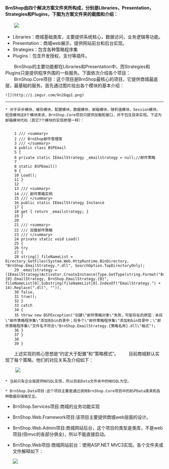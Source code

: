 #### BrnShop由四个解决方案文件夹所构成，分别是Libraries，Presentation，Strategies和Plugins，下图为方案文件夹的截图和介绍： ####
　　![](http://i.imgur.com/m28HcNW.png)

- Libraries：商城基础类库，主要提供系统核心，数据访问，业务逻辑等功能。
- Presentation：商城web展示，提供网站前台和后台实现。
- Strategies：包含各种策略程序集
- Plugins：包含开发授权，支付等插件。


　　BrnShop的主要功能都在Libraries和Presentation中，而Strategies和Plugins只是提供程序外围的一些服务。下面依次介绍各个项目：
　　BrnShop.Core项目：这个项目是BrnShop最核心的项目，它提供商城最底层，最基础的服务。首先通过图片给出各个模块的基本介绍：
　　

	![](http://i.imgur.com/kn26qp1.png)

----------

	* 对于异步模块，缓存模块，配置模块，数据模块，邮箱模块，随机值模块，Session模块，短信模块这8个模块来说，BrnShop.Core项目只提供加载和接口，并不包含具体实现。下述为邮箱模块代码（其它7个模块的实现原理一样）：


	    1 /// <summary>
    	2 /// BrnShop邮件管理类
    	3 /// </summary>
    	4 public class BSPEmail
    	5 {
    	6 private static IEmailStrategy _emailstrategy = null;//邮件策略
    	7
    	8 static BSPEmail()
    	9 {
    	10 Load();
    	11 }
    	12
    	13 /// <summary>
    	14 /// 邮件策略实例
    	15 /// </summary>
    	16 public static IEmailStrategy Instance
    	17 {
    	18 get { return _emailstrategy; }
    	19 }
    	20
    	21 /// <summary>
    	22 /// 加载邮件策略
    	23 /// </summary>
    	24 private static void Load()
    	25 {
    	26 try
    	27 {
    	28 string[] fileNameList = Directory.GetFiles(System.Web.HttpRuntime.BinDirectory, "BrnShop.EmailStrategy.*.dll", SearchOption.TopDirectoryOnly);
    	29 _emailstrategy = (IEmailStrategy)Activator.CreateInstance(Type.GetType(string.Format("BrnShop.EmailStrategy.{0}.EmailStrategy, BrnShop.EmailStrategy.{0}", fileNameList[0].Substring(fileNameList[0].IndexOf("EmailStrategy.") + 14).Replace(".dll", "")),
    	30 false,
    	31 true));
    	32 }
    	33 catch
    	34 {
    	35 throw new BSPException("创建\"邮件策略对象\"失败，可能存在的原因：未将\"邮件策略程序集\"添加到bin目录中；将多个\"邮件策略程序集\"添加到bin目录中；\"邮件策略程序集\"文件名不符合\"BrnShop.EmailStrategy.{策略名称}.dll\"格式");
    	36 }
    	37 }
    	38
    	39 }

　　上述实现的核心思想是“约定大于配置”和“策略模式”。
　　目前商城默认实现了每个策略，他们的对应关系及介绍如下：

　　
	![](http://i.imgur.com/rvlcSYj.png)


	* 当前只有企业版提供NOSQL实现，所以目前Data文件夹中的NOSQL为空。

	* BrnShop.Data项目:这个项目主要是通过调用BrnShop.Core项目中的BSPData类来和各种数据存储做交互。
- BrnShop.Services项目:商城的业务功能实现
- BrnShop.Web.Framework项目:该项目主要提供商城web层面的设计。　　
- BrnShop.Web.Admin项目:商城网站后台，这个项目的类型是类库，不是web项目(但mvc的各部分俱全)，所以不能直接启动。
- BrnShop.Web项目:商城网站前台：使用ASP.NET MVC3实现。各个文件夹或文件解释如下：
　　	
	
	![](http://i.imgur.com/kILKvaD.png)


